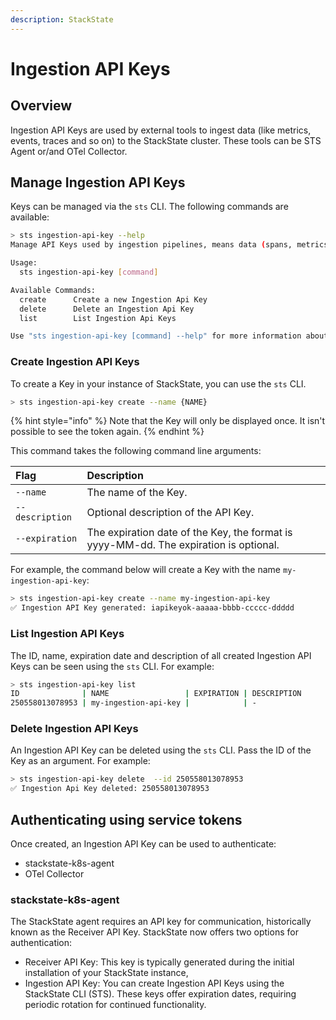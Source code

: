 ```yaml
---
description: StackState
---
```


# Ingestion API Keys

## Overview

Ingestion API Keys are used by external tools to ingest data (like metrics, events, traces and so on) to the StackState cluster. 
These tools can be STS Agent or/and OTel Collector.

## Manage Ingestion API Keys

Keys can be managed via the `sts` CLI. The following commands are available:

```sh
> sts ingestion-api-key --help
Manage API Keys used by ingestion pipelines, means data (spans, metrics, logs an so on) send by STS Agent, OTel and so on.

Usage:
  sts ingestion-api-key [command]

Available Commands:
  create      Create a new Ingestion Api Key
  delete      Delete an Ingestion Api Key
  list        List Ingestion Api Keys

Use "sts ingestion-api-key [command] --help" for more information about a command.
```

### Create Ingestion API Keys

To create a Key in your instance of StackState, you can use the `sts` CLI.

```sh
> sts ingestion-api-key create --name {NAME}
```

{% hint style="info" %}
Note that the Key will only be displayed once. It isn't possible to see the token again.
{% endhint %}

This command takes the following command line arguments:

| Flag            | Description                                                                           |
|:----------------|:--------------------------------------------------------------------------------------|
| `--name`        | The name of the Key.                                                                  |
| `--description` | Optional description of the API Key.                                                  |
| `--expiration`  | The expiration date of the Key, the format is yyyy-MM-dd. The expiration is optional. |

For example, the command below will create a Key with the name `my-ingestion-api-key`:

```sh
> sts ingestion-api-key create --name my-ingestion-api-key
✅ Ingestion API Key generated: iapikeyok-aaaaa-bbbb-ccccc-ddddd
```

### List Ingestion API Keys

The ID, name, expiration date and description of all created Ingestion API Keys can be seen using the `sts` CLI. For example:

```bash
> sts ingestion-api-key list                              
ID              | NAME                 | EXPIRATION | DESCRIPTION                                                                                                                                                                             
250558013078953 | my-ingestion-api-key |            | - 
```

### Delete Ingestion API Keys

An Ingestion API Key can be deleted using the `sts` CLI. Pass the ID of the Key as an argument. For example:

```sh
> sts ingestion-api-key delete  --id 250558013078953
✅ Ingestion Api Key deleted: 250558013078953
```

## Authenticating using service tokens

Once created, an Ingestion API Key can be used to authenticate:
- stackstate-k8s-agent
- OTel Collector


### stackstate-k8s-agent

The StackState agent requires an API key for communication, historically known as the Receiver API Key. StackState now offers two options for authentication:
- Receiver API Key: This key is typically generated during the initial installation of your StackState instance,
- Ingestion API Key: You can create Ingestion API Keys using the StackState CLI (STS). These keys offer expiration dates, requiring periodic rotation for continued functionality.